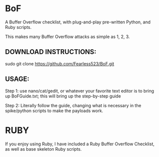 # BoF
A Buffer Overflow checklist, with plug-and-play pre-written Python, and Ruby scripts.

This makes many Buffer Overflow attacks as simple as 1, 2, 3. 

## DOWNLOAD INSTRUCTIONS:
sudo git clone https://github.com/Fearless523/BoF.git

## USAGE:
Step 1: use nano/cat/gedit, or whatever your favorite text editor is to bring up BoFGuide.txt; this will bring up the step-by-step guide

Step 2: Literally follow the guide, changing what is necessary in the spike/python scripts to make the payloads work. 

# RUBY

If you enjoy using Ruby, I have included a Ruby Buffer Overflow Checklist, as well as base skeleton Ruby scripts.
